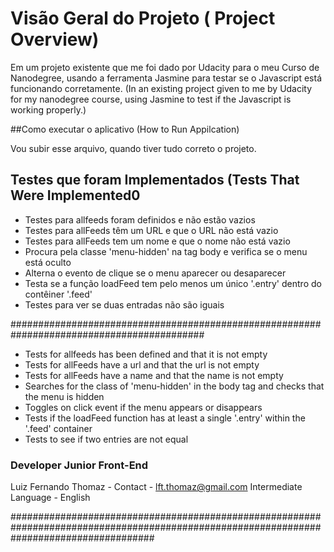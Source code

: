 # Visão Geral do Projeto ( Project Overview)

Em um projeto existente que me foi dado por Udacity para o meu Curso de Nanodegree, usando a ferramenta Jasmine para testar se o Javascript está funcionando corretamente.
(In an existing project given to me by Udacity for my nanodegree course, using Jasmine to test if the Javascript is working properly.)


##Como executar o aplicativo (How to Run Appilcation)

Vou subir esse arquivo, quando tiver tudo correto o projeto.


##  Testes que foram Implementados (Tests That Were Implemented0


* Testes para allfeeds foram definidos e não estão vazios
* Testes para allFeeds têm um URL e que o URL não está vazio
* Testes para allFeeds tem um nome e que o nome não está vazio
* Procura pela classe 'menu-hidden' na tag body e verifica se o menu está oculto
* Alterna o evento de clique se o menu aparecer ou desaparecer
* Testa se a função loadFeed tem pelo menos um único '.entry' dentro do contêiner '.feed'
* Testes para ver se duas entradas não são iguais

###########################################################################################

* Tests for allfeeds has been defined and that it is not empty 
* Tests for allFeeds have a url and that the url is not empty
* Tests for allFeeds have a name and that the name is not empty 
* Searches for the class of 'menu-hidden' in the body tag and checks that the menu is hidden
* Toggles on click event if the menu appears or disappears
* Tests if the loadFeed function has at least a single '.entry' within the '.feed' container
* Tests to see if two entries are not equal


### Developer Junior Front-End ###

Luiz Fernando Thomaz - Contact - lft.thomaz@gmail.com 
Intermediate Language - English

##########################################################################################################################################